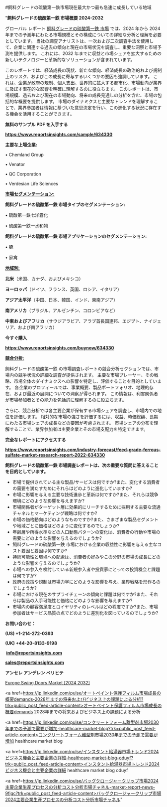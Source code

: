 #飼料グレードの硫酸第一鉄市場現在最大かつ最も急速に成長している地域

"<strong>飼料グレードの硫酸第一鉄 市場概要 2024-2032</strong>

グローバル レポート <a href=https://www.reportsinsights.com/sample/634330>飼料グレードの硫酸第一鉄 市場</a> では、2024 年から 2024 年までの予測年にわたる市場規模とその構成についての詳細な分析と理解を必要としています。 当社の調査アナリストは、一次および二次調査手法を使用して、企業に関連する過去の傾向と現在の市場状況を調査し、重要な洞察と市場予測を提供します。 これには、2032 年までに収益と市場シェアを拡大​​するための新しいテクノロジーと革新的なソリューションが含まれています。

このレポートでは、経済成長の現状、新たな傾向、経済成長の政治的および規制上のリスク、およびこの成長に寄与するいくつかの要因も強調しています。 これは、企業が政府の規制、個人支出、世界的に拡大する都市化、市場動向が業界に及ぼす潜在的な影響を明確に理解するのに役立ちます。 このレポートは、市場規模、過去および現在の市場動向、将来の成長見通しの分析を含む、市場の包括的な概要を提供します。 市場のダイナミクスと主要なトレンドを理解することで、業界参加者は情報に基づいた意思決定を行い、この進化する状況に存在する機会を活用することができます。

<strong><b>無料のサンプル PDF を入手する</b></strong>

<a href=https://www.reportsinsights.com/sample/634330><strong><u>https://www.reportsinsights.com/sample/634330</u></strong></a>

<strong>主要な上場企業:</strong>

• Chemland Group 

• Venator 

• QC Corporation 

• Verdesian Life Sciences

<strong><u>市場セグメンテーション</u></strong><strong><u>:</u></strong>

<strong>飼料グレードの硫酸第一鉄 市場タイプのセグメンテーション:</strong>

• 硫酸第一鉄七洋霧化

• 硫酸第一鉄一水和物

<strong>飼料グレードの硫酸第一鉄 市場アプリケーションのセグメンテーション:</strong>

• 豚

• 家禽

<strong><u>地域別</u></strong><strong><u>:</u></strong>

<strong>北米</strong>（米国、カナダ、およびメキシコ）

<strong>ヨーロッパ</strong>（ドイツ、フランス、英国、ロシア、イタリア）

<strong>アジア太平洋</strong>（中国、日本、韓国、インド、東南アジア）

<strong>南アメリカ</strong>（ブラジル、アルゼンチン、コロンビアなど）

<strong>中東およびアフリカ</strong>（サウジアラビア、アラブ首長国連邦、エジプト、ナイジェリア、および南アフリカ）

<strong>今すぐ購入</strong>

<a href=https://www.reportsinsights.com/buynow/634330><strong><u>https://www.reportsinsights.com/buynow/634330</u></strong></a>

<strong><u>競合分析:</u></strong>

飼料グレードの硫酸第一鉄 の市場調査レポートの競合分析セクションでは、市場内の競争状況の詳細な調査が提供されます。 主要な市場プレーヤー、その戦略、市場全体のダイナミクスへの影響を特定し、評価することを目的としています。 各企業のプロフィールでは、事業概要、製品ポートフォリオ、地理的存在、および最近の展開についての洞察が得られます。 この情報は、利害関係者が市場参加者とその能力を包括的に理解するのに役立ちます。

さらに、競合分析では各主要企業が保有する市場シェアを調査し、市場内での地位を評価します。 相対的な市場の強さを評価するには、収益、時価総額、長期にわたる市場シェアの成長などの要因が考慮されます。 市場シェアの分布を理解することで、業界参加者は主要企業とその市場支配力を特定できます。

<strong>完全なレポートにアクセスする</strong>

<a href=https://www.reportsinsights.com/industry-forecast/feed-grade-ferrous-sulfate-market-research-report-2022-634330><strong><u><b>https://www.reportsinsights.com/industry-forecast/feed-grade-ferrous-sulfate-market-research-report-2022-634330</b></u></strong></a>

<strong><b>飼料グレードの硫酸第一鉄 市場調査レポートは、次の重要な質問に答えることを目的としています。</b></strong>
<ul>
  <li>市場で提供されている主な製品/サービスは何ですか?また、変化する消費者の需要を満たすためにそれらはどのように進化していますか?</li>
  <li>市場に影響を与える主要な技術進歩と革新は何ですか?また、それらは競争環境にどのような影響を与えますか?</li>
  <li>市場関係者がターゲット層に効果的にリーチするために採用する主要な流通チャネルとマーケティング戦略は何ですか?</li>
  <li>市場の価格動向はどのようなものですか?また、さまざまな製品セグメントや地域ごとに価格はどのように変化するのでしょうか?</li>
  <li>年齢層や所得水準などの人口動態パターンの変化は、消費者の行動や市場の需要にどのような影響を与えるのでしょうか?</li>
  <li>飼料グレードの硫酸第一鉄 市場における企業の収益性に影響を与える主なコスト要因と要因は何ですか?</li>
  <li>持続可能性と環境への配慮は、消費者の好みやこの分野の市場の成長にどのような影響を与えるのでしょうか?</li>
  <li>市場への参入を検討している新規参入者や投資家にとっての投資機会と課題は何ですか?</li>
  <li>政府の政策や規制は市場力学にどのような影響を与え、業界戦略を形作るのでしょうか?</li>
  <li>市場における現在のサプライチェーンの傾向と課題は何ですか?また、それらは製品の入手可能性と価格にどのような影響を与えますか?</li>
  <li>市場内の顧客満足度とロイヤリティのレベルはどの程度ですか?また、市場参加者はサービス品質の点でどのように差別化を図っているのでしょうか?</li>
</ul>
<strong>お問い合わせ：</strong>

<strong>(US) +1-214-272-0393</strong>

<strong>(UK) +44-20-8133-9198</strong>

<strong> </strong><a href=info@reportsinsights.com><strong><u>info@reportsinsights.com</u></strong></a>

<a href=sales@reportsinsights.com><strong><u>sales@reportsinsights.com</u></strong></a>

<strong>アンセレ アンデレン ベリヒテ</strong>

<a href=https://www.linkedin.com/pulse/europe-swing-doors-markets-2024-comprehensive-study-atnif/>Europe Swing Doors Market [2024 2032]</a>

<a href=https://jp.linkedin.com/pulse/オートペイント保護フィルム市場成長の概要demands-2028年までの将来およびビジネス上の課題による分析?trk=public_post_feed-article-content>オートペイント保護フィルム市場成長の概要demands 2028年までの将来およびビジネス上の課題による分析</a>

<a href=https://jp.linkedin.com/pulse/コンクリートフォーム離型剤市場2030年までの予測で需要が増加-healthcare-market-blog?trk=public_post_feed-article-content>コンクリートフォーム離型剤市場2030年までの予測で需要が増加 healthcare market blog</a>

<a href=https://jp.linkedin.com/pulse/インスタント給湯器市場トレンド2024ビジネス機会と主要企業の詳細-healthcare-market-blog-oduyf?trk=public_post_feed-article-content>インスタント給湯器市場トレンド2024ビジネス機会と主要企業の詳細 healthcare market blog oduyf</a>

<a href=https://jp.linkedin.com/pulse/バッグクロージャークリップ市場2024主要企業生産プロセスの分析コスト分析市場チャネル-market-report-news-9figc?trk=public_post_feed-article-content>バッグクロージャークリップ市場2024主要企業生産プロセスの分析コスト分析市場チャネル</a>"

